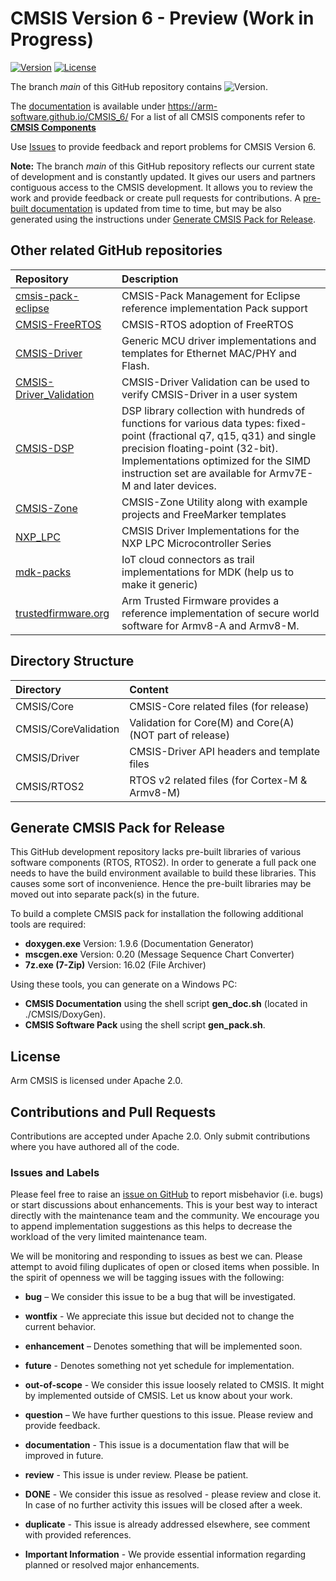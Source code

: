 # CMSIS Version 6 - Preview (Work in Progress)

[![Version](https://img.shields.io/github/v/release/arm-software/CMSIS_6)](https://github.com/ARM-software/CMSIS_6/releases/latest) [![License](https://img.shields.io/github/license/arm-software/CMSIS_6)](https://arm-software.github.io/CMSIS_6/General/html/LICENSE)

The branch *main* of this GitHub repository contains ![Version](https://img.shields.io/github/v/release/arm-software/CMSIS_6?display_name=release&label=%20&sort=semver).

The [documentation](https://arm-software.github.io/CMSIS_6/) is available under https://arm-software.github.io/CMSIS_6/
For a list of all CMSIS components refer to [**CMSIS Components**](https://arm-software.github.io/CMSIS_6/latest/General/html/index.html#cmsis_components)

Use [Issues](https://github.com/ARM-software/CMSIS_6#issues-and-labels) to provide feedback and report problems for CMSIS Version 6.

**Note:** The branch *main* of this GitHub repository reflects our current state of development and is constantly updated. It gives our users and partners contiguous access to the CMSIS development. It allows you to review the work and provide feedback or create pull requests for contributions. A [pre-built documentation](https://arm-software.github.io/CMSIS_5/develop/General/html/index.html) is updated from time to time, but may be also generated using the instructions under [Generate CMSIS Pack for Release](https://github.com/ARM-software/CMSIS_5#generate-cmsis-pack-for-release).


## Other related GitHub repositories

| Repository                  | Description                                               |
|:--------------------------- |:--------------------------------------------------------- |
| [cmsis-pack-eclipse](https://github.com/ARM-software/cmsis-pack-eclipse)    |  CMSIS-Pack Management for Eclipse reference implementation Pack support  |
| [CMSIS-FreeRTOS](https://github.com/arm-software/CMSIS-FreeRTOS)            | CMSIS-RTOS adoption of FreeRTOS                                                      |
| [CMSIS-Driver](https://github.com/arm-software/CMSIS-Driver)                | Generic MCU driver implementations and templates for Ethernet MAC/PHY and Flash.  |
| [CMSIS-Driver_Validation](https://github.com/ARM-software/CMSIS-Driver_Validation) | CMSIS-Driver Validation can be used to verify CMSIS-Driver in a user system |
| [CMSIS-DSP](https://github.com/ARM-software/CMSIS-DSP)                      | DSP library collection with hundreds of functions for various data types: fixed-point (fractional q7, q15, q31) and single precision floating-point (32-bit). Implementations optimized for the SIMD instruction set are available for Armv7E-M and later devices. |
| [CMSIS-Zone](https://github.com/ARM-software/CMSIS-Zone)                    | CMSIS-Zone Utility along with example projects and FreeMarker templates         |
| [NXP_LPC](https://github.com/ARM-software/NXP_LPC)                          | CMSIS Driver Implementations for the NXP LPC Microcontroller Series       |
| [mdk-packs](https://github.com/mdk-packs)                                   | IoT cloud connectors as trail implementations for MDK (help us to make it generic)|
| [trustedfirmware.org](https://www.trustedfirmware.org/)                     | Arm Trusted Firmware provides a reference implementation of secure world software for Armv8-A and Armv8-M.|

## Directory Structure

Directory            | Content
:------------------- |:---------------------------------------------------------
CMSIS/Core           | CMSIS-Core related files (for release)
CMSIS/CoreValidation | Validation for Core(M) and Core(A) (NOT part of release)  
CMSIS/Driver         | CMSIS-Driver API headers and template files
CMSIS/RTOS2          | RTOS v2 related files (for Cortex-M & Armv8-M)

## Generate CMSIS Pack for Release

This GitHub development repository lacks pre-built libraries of various software components (RTOS, RTOS2).
In order to generate a full pack one needs to have the build environment available to build these libraries.
This causes some sort of inconvenience. Hence the pre-built libraries may be moved out into separate pack(s)
in the future.

To build a complete CMSIS pack for installation the following additional tools are required:

- **doxygen.exe**    Version: 1.9.6 (Documentation Generator)
- **mscgen.exe**     Version: 0.20  (Message Sequence Chart Converter)
- **7z.exe (7-Zip)** Version: 16.02 (File Archiver)

Using these tools, you can generate on a Windows PC:

- **CMSIS Documentation** using the shell script **gen_doc.sh** (located in ./CMSIS/DoxyGen).
- **CMSIS Software Pack** using the shell script **gen_pack.sh**.

## License

Arm CMSIS is licensed under Apache 2.0.

## Contributions and Pull Requests

Contributions are accepted under Apache 2.0. Only submit contributions where you have authored all of the code.

### Issues and Labels

Please feel free to raise an [issue on GitHub](https://github.com/ARM-software/CMSIS_5/issues)
to report misbehavior (i.e. bugs) or start discussions about enhancements. This
is your best way to interact directly with the maintenance team and the community.
We encourage you to append implementation suggestions as this helps to decrease the
workload of the very limited maintenance team.

We will be monitoring and responding to issues as best we can.
Please attempt to avoid filing duplicates of open or closed items when possible.
In the spirit of openness we will be tagging issues with the following:

- **bug** – We consider this issue to be a bug that will be investigated.

- **wontfix** - We appreciate this issue but decided not to change the current behavior.

- **enhancement** – Denotes something that will be implemented soon.

- **future** - Denotes something not yet schedule for implementation.

- **out-of-scope** - We consider this issue loosely related to CMSIS. It might by implemented outside of CMSIS. Let us know about your work.

- **question** – We have further questions to this issue. Please review and provide feedback.

- **documentation** - This issue is a documentation flaw that will be improved in future.

- **review** - This issue is under review. Please be patient.

- **DONE** - We consider this issue as resolved - please review and close it. In case of no further activity this issues will be closed after a week.

- **duplicate** - This issue is already addressed elsewhere, see comment with provided references.

- **Important Information** - We provide essential information regarding planned or resolved major enhancements.

